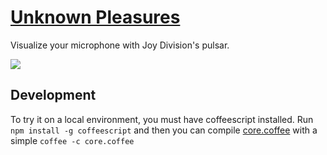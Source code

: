 # [Unknown Pleasures](https://fdelmazo.github.io/unknown-pleasures/)

Visualize your microphone with Joy Division's pulsar.

<img src='https://i.imgur.com/ceN0WRW.gif'>

## Development

To try it on a local environment, you must have coffeescript installed. Run `npm install -g coffeescript` and then you can compile [core.coffee](/core.coffee) with a simple `coffee -c core.coffee`
